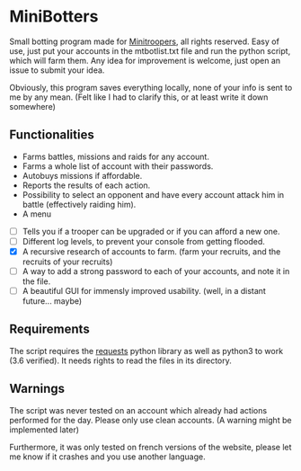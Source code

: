 # MiniBotters

Small botting program made for [Minitroopers](http://enzoo987.minitroopers.fr), all rights reserved.
Easy of use, just put your accounts in the mtbotlist.txt file and run the python script, which will farm them.
Any idea for improvement is welcome, just open an issue to submit your idea.

Obviously, this program saves everything locally, none of your info is sent to me by any mean. (Felt like I had to clarify this, or at least write it down somewhere)

## Functionalities

* Farms battles, missions and raids for any account.
* Farms a whole list of account with their passwords.
* Autobuys missions if affordable.
* Reports the results of each action.
* Possibility to select an opponent and have every account attack him in battle (effectively raiding him).
* A menu
* [ ] Tells you if a trooper can be upgraded or if you can afford a new one.
* [ ] Different log levels, to prevent your console from getting flooded.
* [x] A recursive research of accounts to farm. (farm your recruits, and the recruits of your recruits)
* [ ] A way to add a strong password to each of your accounts, and note it in the file.
* [ ] A beautiful GUI for immensly improved usability. (well, in a distant future... maybe)

## Requirements

The script requires the [requests](https://2.python-requests.org/en/master/) python library as well as python3 to work (3.6 verified).
It needs rights to read the files in its directory.

## Warnings

The script was never tested on an account which already had actions performed for the day. Please only use clean accounts. (A warning might be implemented later)

Furthermore, it was only tested on french versions of the website, please let me know if it crashes and you use another language.
